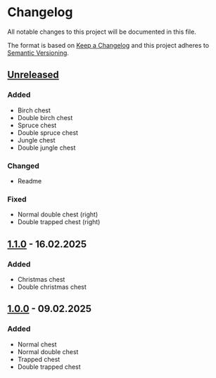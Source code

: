 # Changelog

All notable changes to this project will be documented in this file.

The format is based on [Keep a Changelog](http://keepachangelog.com/)
and this project adheres to [Semantic Versioning](http://semver.org/).

## [Unreleased]

### Added

- Birch chest
- Double birch chest
- Spruce chest
- Double spruce chest
- Jungle chest
- Double jungle chest

### Changed

- Readme
  
### Fixed

- Normal double chest (right)
- Double trapped chest (right)

## [1.1.0] - 16.02.2025

### Added

- Christmas chest
- Double christmas chest

## [1.0.0] - 09.02.2025

### Added

- Normal chest
- Normal double chest
- Trapped chest
- Double trapped chest

[Unreleased]: https://github.com/Konsyliarz42/chests/compare/1.1.0...master
[1.1.0]: https://github.com/Konsyliarz42/chests/compare/1.0.0...1.1.0
[1.0.0]: https://github.com/Konsyliarz42/chests/tree/1.0.0
